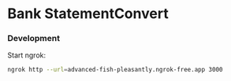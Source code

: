 # Bank StatementConvert

### Development

Start ngrok:
```bash
ngrok http --url=advanced-fish-pleasantly.ngrok-free.app 3000
```